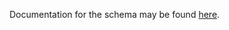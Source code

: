 
Documentation for the schema may be found [here](https://datalogic.github.io/scan2deploy/android-schema).